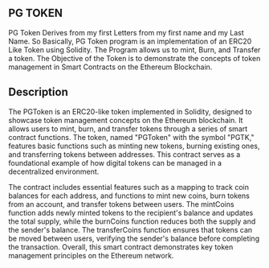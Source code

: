 ## PG TOKEN

PG Token Derives from my first Letters from my first name and my Last Name. So Basically, PG Token program is an implementation of an ERC20 Like Token using Solidity. The Program allows us to mint, Burn, and Transfer a token. 
The Objective of the Token is to demonstrate the concepts of token management in Smart Contracts on the Ethereum Blockchain.

## Description

The PGToken is an ERC20-like token implemented in Solidity, designed to showcase token management concepts on the Ethereum blockchain. It allows users to mint, burn, and transfer tokens through a series of smart contract functions. The token, named "PGToken" with the symbol "PGTK," features basic functions such as minting new tokens, burning existing ones, and transferring tokens between addresses. This contract serves as a foundational example of how digital tokens can be managed in a decentralized environment.

The contract includes essential features such as a mapping to track coin balances for each address, and functions to mint new coins, burn tokens from an account, and transfer tokens between users. The mintCoins function adds newly minted tokens to the recipient's balance and updates the total supply, while the burnCoins function reduces both the supply and the sender's balance. The transferCoins function ensures that tokens can be moved between users, verifying the sender's balance before completing the transaction. Overall, this smart contract demonstrates key token management principles on the Ethereum network.

